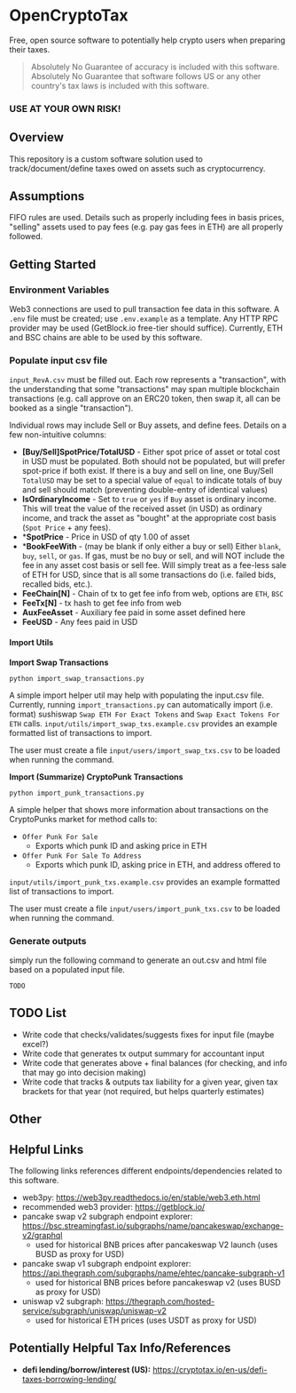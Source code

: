 # OpenCryptoTax
Free, open source software to potentially help crypto users 
when preparing their taxes.
>Absolutely No Guarantee of accuracy is included with this software.
>Absolutely No Guarantee that software follows US or any other country's
>tax laws is included with this software.

### USE AT YOUR OWN RISK!

## Overview
This repository is a custom software solution used to track/document/define
taxes owed on assets such as cryptocurrency.

## Assumptions
FIFO rules are used. Details such as properly including fees in basis
prices, "selling" assets used to pay fees (e.g. pay gas fees in ETH) are
all properly followed.

## Getting Started

### Environment Variables
Web3 connections are used to pull transaction fee data in this software.
A `.env` file must be created; use `.env.example` as a template. 
Any HTTP RPC provider may be used (GetBlock.io free-tier should suffice).
Currently, ETH and BSC chains are able to be used by this software.

### Populate input csv file
`input_RevA.csv` must be filled out. Each row represents a "transaction",
with the understanding that some "transactions" may span multiple blockchain
transactions (e.g. call approve on an ERC20 token, then swap it, all can
be booked as a single "transaction").

Individual rows may include Sell or Buy assets, and define fees.
Details on a few non-intuitive columns:
- **[Buy/Sell]SpotPrice/TotalUSD** - Either spot price of asset or total cost in USD
  must be populated. Both should not be populated, but will prefer 
  spot-price if both exist. If there is a buy and sell on line, one 
  Buy/Sell `TotalUSD`
  may be set to a special value of `equal` to indicate totals of buy
  and sell should match (preventing double-entry of identical values)
- **IsOrdinaryIncome** - Set to `true` or `yes` if `Buy` asset is ordinary income.
  This will treat the value of the received asset (in USD) as ordinary income, 
  and track the asset as "bought" at the appropriate cost basis 
  (`Spot Price` + any fees).
- ***SpotPrice** - Price in USD of qty 1.00 of asset
- ***BookFeeWith** - (may be blank if only either a buy or sell) Either 
  `blank`, `buy`, `sell`, or `gas`.
  If gas, must be no buy or sell, and will NOT include the fee in any asset cost
  basis or sell fee. Will simply treat as a fee-less sale of ETH for USD, since
  that is all some transactions do (i.e. failed bids, recalled bids, etc.).
- **FeeChain[N]** - Chain of tx to get fee info from web, options are `ETH`, `BSC`
- **FeeTx[N]** - tx hash to get fee info from web
- **AuxFeeAsset** - Auxiliary fee paid in some asset defined here
- **FeeUSD** - Any fees paid in USD

#### Import Utils
**Import Swap Transactions**
```
python import_swap_transactions.py
```

A simple import helper util may help with populating the input.csv file.
Currently, running `import_transactions.py` can automatically import (i.e. format)
sushiswap `Swap ETH For Exact Tokens` and `Swap Exact Tokens For ETH`
calls. `input/utils/import_swap_txs.example.csv` provides an example
formatted list of transactions to import. 

The user must create a file
`input/users/import_swap_txs.csv` to be loaded when running the command.

**Import (Summarize) CryptoPunk Transactions**
```buildoutcfg
python import_punk_transactions.py
```

A simple helper that shows more information about transactions on the CryptoPunks
market for method calls to:
- `Offer Punk For Sale`
  - Exports which punk ID and asking price in ETH
- `Offer Punk For Sale To Address`
  - Exports which punk ID, asking price in ETH, and address offered to

`input/utils/import_punk_txs.example.csv` provides an example
formatted list of transactions to import. 

The user must create a file
`input/users/import_punk_txs.csv` to be loaded when running the command.

### Generate outputs
simply run the following command to generate an out.csv and html file based on 
a populated input file.
```buildoutcfg
TODO
```


## TODO List
- Write code that checks/validates/suggests fixes for input file (maybe excel?)
- Write code that generates tx output summary for accountant input
- Write code that generates above + final balances (for checking, and 
  info that may go into decision making)
- Write code that tracks & outputs tax liability for a given year, given
  tax brackets for that year (not required, but helps quarterly estimates)

## Other

## Helpful Links
The following links references different endpoints/dependencies 
related to this software.
- web3py: https://web3py.readthedocs.io/en/stable/web3.eth.html
- recommended web3 provider: https://getblock.io/
- pancake swap v2 subgraph endpoint explorer: https://bsc.streamingfast.io/subgraphs/name/pancakeswap/exchange-v2/graphql
  - used for historical BNB prices after pancakeswap V2 launch (uses BUSD as proxy for USD)
- pancake swap v1 subgraph endpoint explorer: https://api.thegraph.com/subgraphs/name/ehtec/pancake-subgraph-v1
  - used for historical BNB prices before pancakeswap v2 (uses BUSD as proxy for USD)
- uniswap v2 subgraph: https://thegraph.com/hosted-service/subgraph/uniswap/uniswap-v2
  - used for historical ETH prices (uses USDT as proxy for USD)

## Potentially Helpful Tax Info/References
- **defi lending/borrow/interest (US):** https://cryptotax.io/en-us/defi-taxes-borrowing-lending/